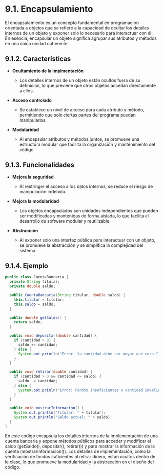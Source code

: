 # 9.1. Encapsulamiento

El encapsulamiento es un concepto fundamental en programación orientada a objetos que se refiere a la capacidad de ocultar los detalles internos de un objeto y exponer solo lo necesario para interactuar con él. En esencia, encapsular un objeto significa agrupar sus atributos y métodos en una única unidad coherente.

## 9.1.2. Características

- **Ocultamiento de la implmentación**

  - Los detalles internos de un objeto están ocultos fuera de su definición, lo que previene que otros objetos accedan directamente a ellos.

- **Acceso controlado**

  - Se establece un nivel de acceso para cada atributo y método, permitiendo que solo ciertas partes del programa puedan manipularlos.

- **Modularidad**
  - Al encapsular atributos y métodos juntos, se promueve una estructura modular que facilita la organización y mantenimiento del código

## 9.1.3. Funcionalidades

- **Mejora la seguridad**

  - Al restringer el acceso a los datos internos, se reduce el riesgo de manipulación indebida.

- **Mejora la modularidad**

  - Los objetos encapsulados son unidades independientes que pueden ser modificadas y mantenidas de forma aislada, lo que facilita el desarrollo de software modular y reutilizable.

- **Abstracción**
  - Al exponer solo una interfaz pública para interactuar con un objeto, se promueve la abstracción y se simplifica la complejidad del sistema.

## 9.1.4. Ejemplo

```java
public class CuentaBancaria {
  private String titular;
  private double saldo;

  public CuentaBancaria(String titular, double saldo) {
    this.titular = titular;
    this.saldo = saldo;
  }

  public double getSaldo() {
    return saldo;
  }

  public void depositar(double cantidad) {
    if (cantidad > 0) {
      saldo += cantidad;
    } else {
      System.out.println("Error: la cantidad debe ser mayor que cero.");
    }
  }

  public void retirar(double cantidad) {
    if (cantidad > 0 && cantidad <= saldo) {
      saldo -= cantidad;
    } else {
      System.out.prinln("Error: Fondos insuficientes o cantidad invalida.");
    }
  }

  public void mostrarInformacion() {
    System.out.println("Titular: " + titular);
    System.out.println("Saldo actual: " + saldo);
  }
}


```

En este código encapsula los detalles internos de la implementación de una cuenta bancaria y expone métodos públicos para acceder y modificar el saldo (getSaldo(), depositar(), retirar()) y para mostrar la información de la cuenta (mostrarInformacion()). Los detalles de implementación, como la verificación de fondos suficientes al retirar dinero, están ocultos dentro de la clase, lo que promueve la modularidad y la abstracción en el diseño del código.
